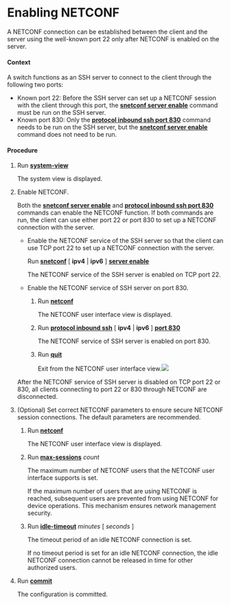 Enabling NETCONF
================

A NETCONF connection can be established between the client and the server using the well-known port 22 only after NETCONF is enabled on the server.

#### Context

A switch functions as an SSH server to connect to the client through the following two ports:

* Known port 22: Before the SSH server can set up a NETCONF session with the client through this port, the [**snetconf server enable**](cmdqueryname=snetconf+server+enable) command must be run on the SSH server.
* Known port 830: Only the [**protocol inbound ssh port 830**](cmdqueryname=protocol+inbound+ssh+port+830) command needs to be run on the SSH server, but the [**snetconf server enable**](cmdqueryname=snetconf+server+enable) command does not need to be run.


#### Procedure

1. Run [**system-view**](cmdqueryname=system-view)
   
   
   
   The system view is displayed.
2. Enable NETCONF.
   
   
   
   Both the [**snetconf server enable**](cmdqueryname=snetconf+server+enable) and [**protocol inbound ssh port 830**](cmdqueryname=protocol+inbound+ssh+port+830) commands can enable the NETCONF function. If both commands are run, the client can use either port 22 or port 830 to set up a NETCONF connection with the server.
   
   * Enable the NETCONF service of the SSH server so that the client can use TCP port 22 to set up a NETCONF connection with the server.
     
     Run [**snetconf**](cmdqueryname=snetconf) [ **ipv4** | **ipv6** ] [**server enable**](cmdqueryname=server+enable)
     
     The NETCONF service of the SSH server is enabled on TCP port 22.
   * Enable the NETCONF service of SSH server on port 830.
     
     1. Run [**netconf**](cmdqueryname=netconf)
        
        The NETCONF user interface view is displayed.
     2. Run [**protocol inbound ssh**](cmdqueryname=protocol+inbound+ssh) [ **ipv4** | **ipv6** ] [**port 830**](cmdqueryname=port+830)
        
        The NETCONF service of SSH server is enabled on port 830.
     3. Run [**quit**](cmdqueryname=quit)
        
        Exit from the NETCONF user interface view.![](../../../../public_sys-resources/notice_3.0-en-us.png) 
   
   After the NETCONF service of SSH server is disabled on TCP port 22 or 830, all clients connecting to port 22 or 830 through NETCONF are disconnected.
3. (Optional) Set correct NETCONF parameters to ensure secure NETCONF session connections. The default parameters are recommended.
   
   
   1. Run [**netconf**](cmdqueryname=netconf)
      
      The NETCONF user interface view is displayed.
   2. Run [**max-sessions**](cmdqueryname=max-sessions) *count*
      
      The maximum number of NETCONF users that the NETCONF user interface supports is set.
      
      If the maximum number of users that are using NETCONF is reached, subsequent users are prevented from using NETCONF for device operations. This mechanism ensures network management security.
   3. Run [**idle-timeout**](cmdqueryname=idle-timeout) *minutes* [ *seconds* ]
      
      The timeout period of an idle NETCONF connection is set.
      
      If no timeout period is set for an idle NETCONF connection, the idle NETCONF connection cannot be released in time for other authorized users.
4. Run [**commit**](cmdqueryname=commit)
   
   
   
   The configuration is committed.